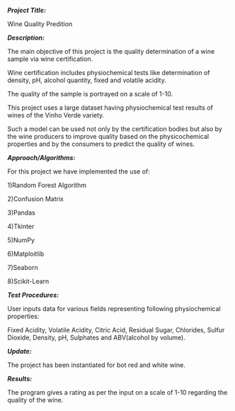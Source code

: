 _**Project Title:**_

Wine Quality Predition



_**Description:**_

The main objective of this project is the quality determination of a wine sample via wine certification.

Wine certification includes physiochemical tests like determination of density, pH, alcohol quantity, 
fixed and volatile acidity.

The quality of the sample is portrayed on a 
scale of 1-10. 

This project uses a large dataset having physiochemical test results of 
wines of the Vinho Verde variety.

Such a model can be used not only by 
the certification bodies but also by the wine producers to improve quality 
based on the physicochemical properties and by the consumers to predict 
the quality of wines.



_**Approach/Algorithms:**_

For this project we have implemented the use of: 

1)Random Forest Algorithm 

2)Confusion Matrix 

3)Pandas 

4)Tkinter 

5)NumPy 

6)Matploitlib 

7)Seaborn

8)Scikit-Learn


_**Test Procedures:**_

User inputs data for various fields representing following 
physiochemical properties: 

Fixed Acidity, Volatile Acidity, Citric Acid, Residual Sugar, Chlorides, 
Sulfur Dioxide, Density, pH, Sulphates and ABV(alcohol by volume). 


**_Update:_**

The project has been instantiated for bot red and white wine.


_**Results:**_

The program gives a rating as per the input on a scale of 1-10 regarding 
the quality of the wine.
